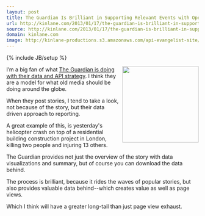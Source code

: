 ```yaml
---
layout: post
title: The Guardian Is Brilliant in Supporting Relevant Events with Open Data
url: http://kinlane.com/2013/01/17/the-guardian-is-brilliant-in-supporting-relevant-events-with-open-data/
source: http://kinlane.com/2013/01/17/the-guardian-is-brilliant-in-supporting-relevant-events-with-open-data/
domain: kinlane.com
image: http://kinlane-productions.s3.amazonaws.com/api-evangelist-site/blog/Guardian-Helicopter-Data-2.png
---
```

{% include JB/setup %}<p>
     <a href="http://www.guardian.co.uk/news/datablog/2013/jan/16/helicopters-fly-over-london-data" target="_blank"><img class="c1" src="https://s3.amazonaws.com/kinlane-productions/api-evangelist/guardian/Guardian-Helicopter-Data-2.png" alt="" width="200" align="right" /></a>
</p>
<p>
     I’m a big fan of what <a href="http://www.guardian.co.uk/data">The Guardian is doing with their data and API strategy</a>. I think they are a model for what old media should be doing around the globe.
</p>
<p>
     When they post stories, I tend to take a look, not because of the story, but their data driven approach to reporting. &nbsp;
</p>
<p>
     A great example of this, is yesterday's helicopter crash on top of a residential building construction project in London, killing two people and injuring 13 others.
</p>
<p>
     The Guardian provides not just the overview of the story with data visualizations and summary, but of course you can download the data behind.
</p>
<p>
     The process is brilliant, because it rides the waves of popular stories, but also provides valuable data behind--which creates value as well as page views.
</p>
<p>
     Which I think will have a greater long-tail than just page view exhaust.
</p>